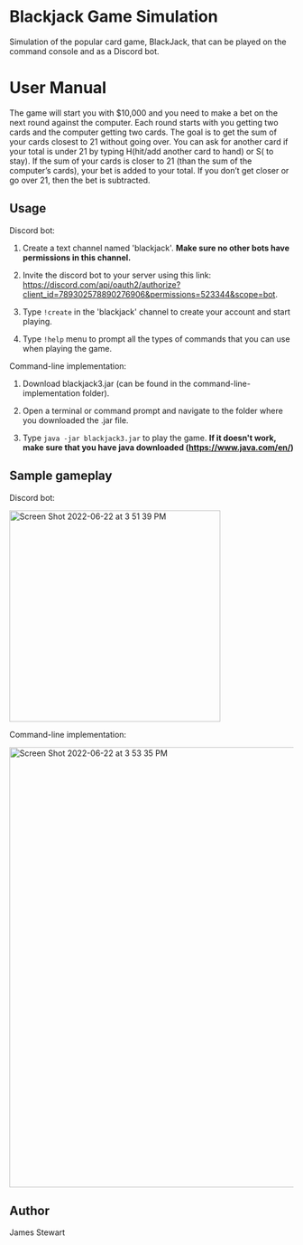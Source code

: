 # Blackjack Game Simulation
Simulation of the popular card game, BlackJack, that can be played on the command console and as a Discord bot.

# User Manual
The game will start you with $10,000 and you need to make a bet on the next round against the computer. Each round starts with you getting two cards and the computer getting two cards. The goal is to get the sum of your cards closest to 21 without going over. You can ask for another card if your total is under 21 by typing H(hit/add another card to hand) or S( to stay). If the sum of your cards is closer to 21 (than the sum of the computer’s cards), your bet is added to your total. If you don’t get closer or go over 21, then the bet is subtracted.

## Usage
Discord bot:
1. Create a text channel named 'blackjack'. **Make sure no other bots have permissions in this channel.**

2. Invite the discord bot to your server using this link: https://discord.com/api/oauth2/authorize?client_id=789302578890276906&permissions=523344&scope=bot.

3. Type ```!create``` in the 'blackjack' channel to create your account and start playing.

4. Type ```!help``` menu to prompt all the types of commands that you can use when playing the game.

Command-line implementation:
1. Download blackjack3.jar (can be found in the command-line-implementation folder).

2. Open a terminal or command prompt and navigate to the folder where you downloaded the .jar file.

2. Type ```java -jar blackjack3.jar``` to play the game. **If it doesn't work, make sure that you have java downloaded (https://www.java.com/en/)**

## Sample gameplay
Discord bot:

<img width="374" alt="Screen Shot 2022-06-22 at 3 51 39 PM" src="https://user-images.githubusercontent.com/45871604/175168939-ae08f77a-79c1-4000-8442-3299756b5b33.png">

Command-line implementation:

<img width="779" alt="Screen Shot 2022-06-22 at 3 53 35 PM" src="https://user-images.githubusercontent.com/45871604/175169597-c468e7f3-1307-4af2-a59c-440c19080f80.png">

## Author
James Stewart

